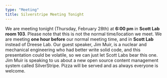 ```yaml
---
type: "Meeting"
title: Silverstripe Meeting Tonight
---
```

We are meeting tonight (Thursday, February 28th) at **6:00 pm** in
**Scott Lab room 103**. Please note that this is not the normal time/location we
meet. We are meeting **one hour before** our normal meeting time, and in
**Scott Lab** instead of Dreese Lab. Our guest speaker, Jim Muir, is a nuclear
and mechanical engineering who had better write solid code, and this
presentation could be volatile, so we can just let Scott Labs bear this one. Jim
Muir is speaking to us about a new open source content management system called
SilverStripe. Pizza will be served and as always everyone is welcome.
